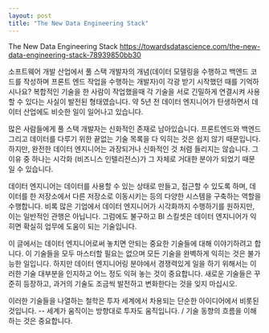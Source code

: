 ```yaml
---
layout: post
title: "The New Data Engineering Stack"
---
```


The New Data Engineering Stack
https://towardsdatascience.com/the-new-data-engineering-stack-78939850bb30

소프트웨어 개발 산업에서 풀 스택 개발자의 개념(데이터 모델링을 수행하고 백엔드 코드를 작성하며 프론트 엔드 작업을 수행하는 개발자)이
각광 받기 시작했던 때를 기억하시나요? 복합적인 기술을 한 사람이 작업했을때 각 기술을 서로 긴밀하게 연결시켜 사용할 수 있다는 사실이 발전된 형태였습니다.
약 5년 전 데이터 엔지니어가 탄생하면서 데이터 산업에도 비슷한 일이 일어나고 있습니다.

많은 사람들에게 풀 스택 개발자는 신화적인 존재로 남아있습니다. 프론트엔드와 백엔드 그리고 데이터를 다루기 위한 끝없는 기술 목록을 다 익히는 것은 쉽지 않기 때문입니다. 하지만, 완전한 데이터 엔지니어는 과장되거나 신화적인 것 처렴 들리지는 않습니다. 그 이유 중 하나는 시각화 (비즈니스 인텔리전스)가 그 자체로 거대한 분야가 되었기 때문일 수 있습니다.

데이터 엔지니어는 데이터를 사용할 수 있는 상태로 만들고, 접근할 수 있도록 하며, 데이터를 한 저장소에서 다른 저장소로 이동시키는 등의 다양한 시스템을 구축하는 역할을 수행합니다. 비록 많은 기업에서 데이터 엔지니어가 시각화까지 수행하기를 원하지만, 이는 일반적인 관행은 아닙니다. 그럼에도 불구하고 BI 스킬셋은 데이터 엔지니어가 익히면 확실히 업무에 도움이 되는 기술입니다.

이 글에서는 데이터 엔지니어로써 놓치면 안되는 중요한 기술들에 대해 이야기하려고 합니다. 이 기술들을 모두 마스터할 필요는 없으며 모든 기술을  완벽하게 익히는 것은 불가능한 일입니다. 하지만 데이터 엔지니어링 분야에서 경쟁력있게 일을 하기 위해서는 이러한 기술 대부분을 인지하고 어느 정도 익혀 놓는 것이 중요합니다. 새로운 기술들은 꾸준히 등장하고, 과거의 기술도 조금씩 발전하고 변화한다는 것을 잊지 마십시오.

이러한 기술들을 나열하는 철학은 투자 세계에서 차용되는 단순한 아이디어에서 비롯된 것입니다.
-- 세계가 움직이는 방향대로 투자도 움직입니다. /  기술 동향의 흐름을 이해하는 것은 중요합니다.